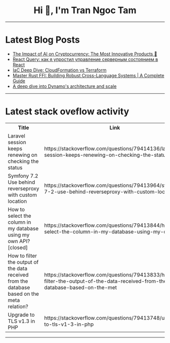 <h1 align="center">Hi 👋, I'm Tran Ngoc Tam</h1>

---

# Latest Blog Posts 
<!-- BLOG-POST-LIST:START -->
- [The Impact of AI on Cryptocurrency: The Most Innovative Products 🚀](https://dev.to/cryptosandy/the-impact-of-ai-on-cryptocurrency-the-most-innovative-products-121b)
- [React Query: как я упростил управление серверным состоянием в React](https://dev.to/sundaycoding/react-query-kak-ia-uprostil-upravlieniie-sierviernym-sostoianiiem-v-react-4m9o)
- [IaC Deep Dive: CloudFormation vs Terraform](https://dev.to/prakash_rao/iac-deep-dive-cloudformation-vs-terraform-3bli)
- [Master Rust FFI: Building Robust Cross-Language Systems | A Complete Guide](https://dev.to/aaravjoshi/master-rust-ffi-building-robust-cross-language-systems-a-complete-guide-4dpo)
- [A deep dive into Dynamo&#39;s architecture and scale](https://dev.to/bro3886/a-deep-dive-into-dynamos-architecture-and-scale-51ma)
<!-- BLOG-POST-LIST:END -->

---

# Latest stack oveflow activity
<table>
  <tr><th>Title</th><th>Link</th></tr>
  <!-- STACKOVERFLOW:START --><tr><td>Laravel session keeps renewing on checking the status</td><td>https://stackoverflow.com/questions/79414136/laravel-session-keeps-renewing-on-checking-the-status</td></tr><tr><td>Symfony 7.2 Use behind reverseproxy with custom location</td><td>https://stackoverflow.com/questions/79413964/symfony-7-2-use-behind-reverseproxy-with-custom-location</td></tr><tr><td>How to select the column in my database using my own API? [closed]</td><td>https://stackoverflow.com/questions/79413844/how-to-select-the-column-in-my-database-using-my-own-api</td></tr><tr><td>How to filter the output of the data received from the database based on the meta relation?</td><td>https://stackoverflow.com/questions/79413833/how-to-filter-the-output-of-the-data-received-from-the-database-based-on-the-met</td></tr><tr><td>Upgrade to TLS v1.3 in PHP</td><td>https://stackoverflow.com/questions/79413748/upgrade-to-tls-v1-3-in-php</td></tr><!-- STACKOVERFLOW:END -->
</table>

---


